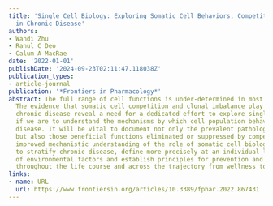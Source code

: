 ```yaml
---
title: 'Single Cell Biology: Exploring Somatic Cell Behaviors, Competition and Selection
  in Chronic Disease'
authors:
- Wandi Zhu
- Rahul C Deo
- Calum A MacRae
date: '2022-01-01'
publishDate: '2024-09-23T02:11:47.118038Z'
publication_types:
- article-journal
publication: '*Frontiers in Pharmacology*'
abstract: The full range of cell functions is under-determined in most human diseases.
  The evidence that somatic cell competition and clonal imbalance play a role in non-neoplastic
  chronic disease reveal a need for a dedicated effort to explore single cell function
  if we are to understand the mechanisms by which cell population behaviors influence
  disease. It will be vital to document not only the prevalent pathologic behaviors
  but also those beneficial functions eliminated or suppressed by competition. An
  improved mechanistic understanding of the role of somatic cell biology will help
  to stratify chronic disease, define more precisely at an individual level the role
  of environmental factors and establish principles for prevention and potential intervention
  throughout the life course and across the trajectory from wellness to disease.
links:
- name: URL
  url: https://www.frontiersin.org/articles/10.3389/fphar.2022.867431
---
```

